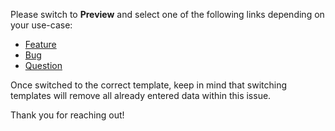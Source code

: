 Please switch to **Preview** and select one of the following links depending on your use-case:

* [Feature](?template=spec.md)
* [Bug](?template=bug.md)
* [Question](?template=question.md)

Once switched to the correct template, keep in mind that switching templates will remove all already entered data within this issue.

Thank you for reaching out!


